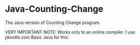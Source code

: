 # Java-Counting-Change
The Java version of Counting Change program.

VERY IMPORTANT NOTE: Works only to an online compiler. I use jdoodle.com Basic Java for this.
